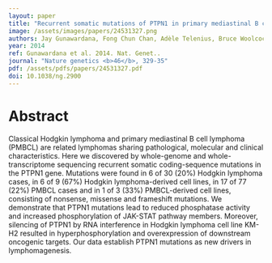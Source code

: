 ```yaml
---
layout: paper
title: "Recurrent somatic mutations of PTPN1 in primary mediastinal B cell lymphoma and Hodgkin lymphoma."
image: /assets/images/papers/24531327.png
authors: Jay Gunawardana, Fong Chun Chan, Adèle Telenius, Bruce Woolcock, Robert Kridel, King L Tan, Susana Ben-Neriah, Anja Mottok, Raymond S Lim, Merrill Boyle, Sanja Rogic, Lisa M Rimsza, Chrystelle Guiter, Karen Leroy, Philippe Gaulard, Corinne Haioun, Marco A Marra, Kerry J Savage, Joseph M Connors, Sohrab P Shah, Randy D Gascoyne, Christian Steidl
year: 2014
ref: Gunawardana et al. 2014. Nat. Genet..
journal: "Nature genetics <b>46</b>, 329-35"
pdf: /assets/pdfs/papers/24531327.pdf
doi: 10.1038/ng.2900
---
```


# Abstract

Classical Hodgkin lymphoma and primary mediastinal B cell lymphoma (PMBCL) are related lymphomas sharing pathological, molecular and clinical characteristics. Here we discovered by whole-genome and whole-transcriptome sequencing recurrent somatic coding-sequence mutations in the PTPN1 gene. Mutations were found in 6 of 30 (20%) Hodgkin lymphoma cases, in 6 of 9 (67%) Hodgkin lymphoma-derived cell lines, in 17 of 77 (22%) PMBCL cases and in 1 of 3 (33%) PMBCL-derived cell lines, consisting of nonsense, missense and frameshift mutations. We demonstrate that PTPN1 mutations lead to reduced phosphatase activity and increased phosphorylation of JAK-STAT pathway members. Moreover, silencing of PTPN1 by RNA interference in Hodgkin lymphoma cell line KM-H2 resulted in hyperphosphorylation and overexpression of downstream oncogenic targets. Our data establish PTPN1 mutations as new drivers in lymphomagenesis.

